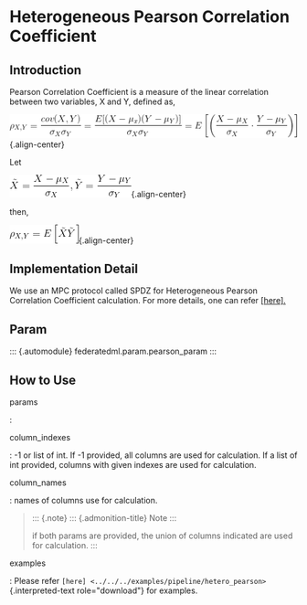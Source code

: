 Heterogeneous Pearson Correlation Coefficient
=============================================

Introduction
------------

Pearson Correlation Coefficient is a measure of the linear correlation
between two variables, X and Y, defined as,

![](../../images/pearson.png){.align-center}

Let

![](../../images/standard.png){.align-center}

then,

![](../../images/rewrited.png){.align-center}

Implementation Detail
---------------------

We use an MPC protocol called SPDZ for Heterogeneous Pearson Correlation
Coefficient calculation. For more details, one can refer
[\[here\].](secureprotol.md)

Param
-----

::: {.automodule}
federatedml.param.pearson\_param
:::

How to Use
----------

params

:   

column\_indexes

:   -1 or list of int. If -1 provided, all columns are used for
    calculation. If a list of int provided, columns with given indexes
    are used for calculation.

column\_names

:   names of columns use for calculation.

> ::: {.note}
> ::: {.admonition-title}
> Note
> :::
>
> if both params are provided, the union of columns indicated are used
> for calculation.
> :::

examples

:   Please refer
    `[here] <../../../examples/pipeline/hetero_pearson>`{.interpreted-text
    role="download"} for examples.
